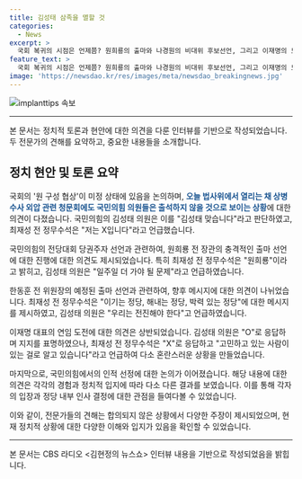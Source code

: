 ```yaml
---
title: 김성태 삼족을 멸할 것
categories:
  - News
excerpt: >
  국회 복귀의 시점은 언제쯤? 원희룡의 출마와 나경원의 비대위 후보선언, 그리고 이재명의 도전. 대 선거를 위한 정치적 고민과 각양각색의 발언들을 살펴보는 뉴스쇼에서 각 지도자들의 신뢰가 점점 흔들리고 있는 상황을 집중취재합니다. 과거를 돌아보며 간섭하는 소식으로부터 원희룡의 갑자기 등장, 믿을 만한 인사로 부각되는 이인영의 도전 가능성까지, 정치의 과대평가와 과잉보다 앞선 안 능한 언어의 효과를 다각도로 분석합니다.
feature_text: >
  국회 복귀의 시점은 언제쯤? 원희룡의 출마와 나경원의 비대위 후보선언, 그리고 이재명의 도전. 대 선거를 위한 정치적 고민과 각양각색의 발언들을 살펴보는 뉴스쇼에서 각 지도자들의 신뢰가 점점 흔들리고 있는 상황을 집중취재합니다. 과거를 돌아보며 간섭하는 소식으로부터 원희룡의 갑자기 등장, 믿을 만한 인사로 부각되는 이인영의 도전 가능성까지, 정치의 과대평가와 과잉보다 앞선 안 능한 언어의 효과를 다각도로 분석합니다.
image: 'https://newsdao.kr/res/images/meta/newsdao_breakingnews.jpg'
---
```


<p><img src="https://newsdao.kr/res/images/meta/newsdao_breakingnews.jpg" alt="implanttips 속보" /></p>

<p><CBS 김현정의 뉴스쇼 인터뷰 내용&gt;에서 토론 주제들에 대해 다양한 정치적 견해가 펼쳐졌습니다. 이에 대해 다음과 같은 내용을 포함한 글을 작성해보겠습니다.</p>

<hr />

<p>본 문서는 정치적 토론과 현안에 대한 의견을 다룬 인터뷰를 기반으로 작성되었습니다. 두 전문가의 견해를 요약하고, 중요한 내용들을 소개합니다.</p>

<h2 data-ke-size="size26">정치 현안 및 토론 요약</h2>

<p>국회의 '원 구성 협상'이 미정 상태에 있음을 논의하며, <b><span style="color: #1a5490;">오늘 법사위에서 열리는 채 상병 수사 외압 관련 청문회에도 국민의힘 의원들은 출석하지 않을 것으로 보이는 상황</span></b>에 대한 의견이 다졌습니다. 국민의힘의 김성태 의원은 이를 "김성태 맞습니다"라고 판단하였고, 최재성 전 정무수석은 "저는 X입니다"라고 언급했습니다.</p>

<p>국민의힘의 전당대회 당권주자 선언과 관련하여, 원희룡 전 장관의 충격적인 출마 선언에 대한 진행에 대한 의견도 제시되었습니다. 특히 최재성 전 정무수석은 "원희룡"이라고 밝히고, 김성태 의원은 "일주일 더 가야 될 문제"라고 언급하였습니다.</p>

<p>한동훈 전 위원장의 예정된 출마 선언과 관련하여, 향후 메시지에 대한 의견이 나뉘었습니다. 최재성 전 정무수석은 "이기는 정당, 해내는 정당, 박력 있는 정당"에 대한 메시지를 제시하였고, 김성태 의원은 "우리는 전진해야 한다"고 언급하였습니다.</p>

<p>이재명 대표의 연임 도전에 대한 의견은 상반되었습니다. 김성태 의원은 "O"로 응답하며 지지를 표명하였으나, 최재성 전 정무수석은 "X"로 응답하고 "고민하고 있는 사람이 있는 걸로 알고 있습니다"라고 언급하여 다소 혼란스러운 상황을 만들었습니다.</p>

<p>마지막으로, 국민의힘에서의 인적 선정에 대한 논의가 이어졌습니다. 해당 내용에 대한 의견은 각각의 경험과 정치적 입지에 따라 다소 다른 결과를 보였습니다. 이를 통해 각자의 입장과 정당 내부 인사 결정에 대한 관점을 들여다볼 수 있었습니다.</p>

<p>이와 같이, 전문가들의 견해는 합의되지 않은 상황에서 다양한 주장이 제시되었으며, 현재 정치적 상황에 대한 다양한 이해와 입지가 있음을 확인할 수 있었습니다.</p>

<hr />

<p>본 문서는 CBS 라디오 &lt;김현정의 뉴스쇼&gt; 인터뷰 내용을 기반으로 작성되었음을 밝힙니다.</p>

